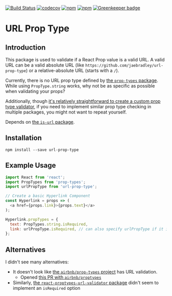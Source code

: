 [![Build Status](https://travis-ci.org/jaebradley/url-prop-type.svg?branch=master)](https://travis-ci.org/jaebradley/url-prop-type)
[![codecov](https://codecov.io/gh/jaebradley/prop-types-url-validator/branch/master/graph/badge.svg)](https://codecov.io/gh/jaebradley/prop-types-url-validator)
[![npm](https://img.shields.io/npm/dt/url-prop-type.svg)](https://www.npmjs.com/package/url-prop-type)
[![npm](https://img.shields.io/npm/v/url-prop-type.svg)](https://www.npmjs.com/package/url-prop-type)
[![Greenkeeper badge](https://badges.greenkeeper.io/jaebradley/url-prop-type.svg)](https://greenkeeper.io/)

# URL Prop Type

## Introduction
This package is used to validate if a React Prop value is a valid URL. A valid URL can be a valid absolute URL (like `https://github.com/jaebradley/url-prop-type`) or a relative-absolute URL (starts with a `/`).

Currently, there is no URL prop type defined by [the `prop-types` package](https://www.npmjs.com/package/prop-types). While using `PropType.string` works, why not be as specific as possible when validating your props?

Additionally, though [it's relatively straightforward to create a custom prop type validator](https://www.ian-thomas.net/custom-proptype-validation-with-react/), if you need to implement similar prop type checking in multiple packages, you might not want to repeat yourself.

Depends on [the `is-url` package](https://www.npmjs.com/package/is-url).
## Installation
`npm install --save url-prop-type`

## Example Usage
```javascript
import React from 'react';
import PropTypes from 'prop-types';
import urlPropType from 'url-prop-type';

// Create a basic Hyperlink Component
const Hyperlink = props => (
  <a href={props.link}>{props.text}</a>
);

Hyperlink.propTypes = {
  text: PropTypes.string.isRequired,
  link: urlPropType.isRequired, // can also specify urlPropType if it is not required
};
```

## Alternatives
I didn't see many alternatives:
  * It doesn't look like [the `airbnb/prop-types` project](https://github.com/airbnb/prop-types) has URL validation.
    * Opened [this PR with `airbnb/proptypes`](https://github.com/airbnb/prop-types/pull/35)
  * Similarly, [the `react-proptypes-url-validator` package](https://github.com/kmalone75/react-proptypes-url-validator) didn't seem to implement an `isRequired` option
